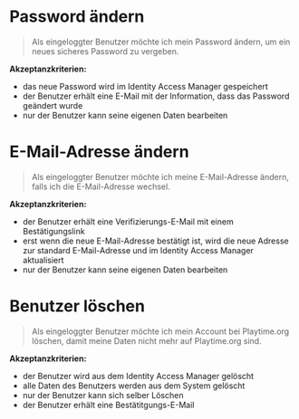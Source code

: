 # Password ändern
> Als eingeloggter Benutzer möchte ich mein Password ändern, um ein neues sicheres Password zu vergeben.

**Akzeptanzkriterien:**
- das neue Password wird im Identity Access Manager gespeichert
- der Benutzer erhält eine E-Mail mit der Information, dass das Password geändert wurde 
- nur der Benutzer kann seine eigenen Daten bearbeiten

# E-Mail-Adresse ändern
> Als eingeloggter Benutzer möchte ich meine E-Mail-Adresse ändern, falls ich die E-Mail-Adresse wechsel. 

**Akzeptanzkriterien:**
- der Benutzer erhält eine Verifizierungs-E-Mail mit einem Bestätigungslink
- erst wenn die neue E-Mail-Adresse bestätigt ist, wird die neue Adresse zur standard E-Mail-Adresse und im Identity Access Manager aktualisiert 
- nur der Benutzer kann seine eigenen Daten bearbeiten 

# Benutzer löschen
> Als eingeloggter Benutzer möchte ich mein Account bei Playtime.org löschen, damit meine Daten nicht mehr auf Playtime.org sind.

**Akzeptanzkriterien:**
- der Benutzer wird aus dem Identity Access Manager gelöscht
- alle Daten des Benutzers werden aus dem System gelöscht
- nur der Benutzer kann sich selber Löschen
- der Benutzer erhält eine Bestätitgungs-E-Mail